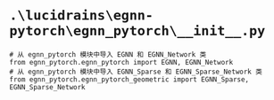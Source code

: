 # `.\lucidrains\egnn-pytorch\egnn_pytorch\__init__.py`

```
# 从 egnn_pytorch 模块中导入 EGNN 和 EGNN_Network 类
from egnn_pytorch.egnn_pytorch import EGNN, EGNN_Network
# 从 egnn_pytorch 模块中导入 EGNN_Sparse 和 EGNN_Sparse_Network 类
from egnn_pytorch.egnn_pytorch_geometric import EGNN_Sparse, EGNN_Sparse_Network
```